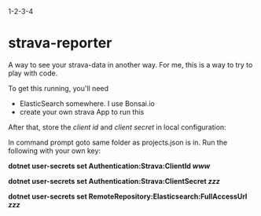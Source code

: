 1-2-3-4

# strava-reporter

A way to see your strava-data in another way. For me, this is a way to try to play with code.


To get this running, you'll need
- ElasticSearch somewhere. I use Bonsai.io
- create your own strava App to run this


After that, store the _client id_ and _client secret_ in local configuration:

In command prompt goto same folder as projects.json is in. Run the following with your own key:

**dotnet user-secrets set Authentication:Strava:ClientId _www_**

**dotnet user-secrets set Authentication:Strava:ClientSecret _zzz_**

**dotnet user-secrets set RemoteRepository:Elasticsearch:FullAccessUrl _zzz_**

